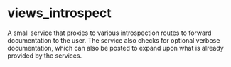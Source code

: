 
# views\_introspect

A small service that proxies to various introspection routes to forward
documentation to the user.  The service also checks for optional verbose
documentation, which can also be posted to expand upon what is already provided
by the services.
